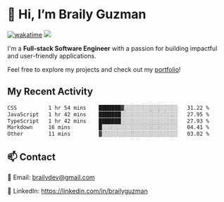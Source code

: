 # 👋 Hi, I’m Braily Guzman
[![wakatime](https://wakatime.com/badge/user/78b9a827-5162-4c58-9330-4ea970cf6de4.svg)](https://wakatime.com/@78b9a827-5162-4c58-9330-4ea970cf6de4)
![](https://komarev.com/ghpvc/?username=brailyguzman)

I'm a **Full-stack Software Engineer** with a passion for building impactful and user-friendly applications.

Feel free to explore my projects and check out my [portfolio](https://braily.dev)!


## My Recent Activity
<!--START_SECTION:waka-->

```txt
CSS          1 hr 54 mins    ███████▓░░░░░░░░░░░░░░░░░   31.22 %
JavaScript   1 hr 42 mins    ███████░░░░░░░░░░░░░░░░░░   27.95 %
TypeScript   1 hr 42 mins    ███████░░░░░░░░░░░░░░░░░░   27.93 %
Markdown     16 mins         █░░░░░░░░░░░░░░░░░░░░░░░░   04.41 %
Other        11 mins         ▓░░░░░░░░░░░░░░░░░░░░░░░░   03.02 %
```

<!--END_SECTION:waka-->

## 📫 Contact
📧 Email: brailydev@gmail.com

🔗 LinkedIn: https://linkedin.com/in/brailyguzman
